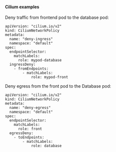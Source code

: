 #### Cilium examples

Deny traffic from frontend pod to the database pod:

```
apiVersion: "cilium.io/v2"
kind: CiliumNetworkPolicy
metadata:
  name: "deny-ingress"
  namespace: "default"
spec:
  endpointSelector:
    matchLabels:
      role: mypod-database
  ingressDeny:
    - fromEndpoints:
        - matchLabels:
            role: mypod-front
```

Deny egress from the front pod to the Database pod:
```
apiVersion: "cilium.io/v2"
kind: CiliumNetworkPolicy
metadata:
  name: "deny-egress"
  namespace: "default"
spec:
  endpointSelector:
    matchLabels:
      role: front
  egressDeny:
    - toEndpoints:
        - matchLabels:
            role: database
```